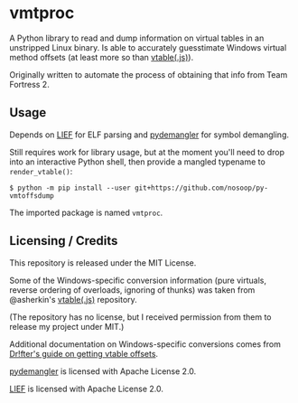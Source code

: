 # vmtproc

A Python library to read and dump information on virtual tables in an unstripped Linux binary.
Is able to accurately guesstimate Windows virtual method offsets (at least more so than
[vtable(.js)][]).

Originally written to automate the process of obtaining that info from Team Fortress 2.

## Usage

Depends on [LIEF][] for ELF parsing and [pydemangler][] for symbol demangling.

Still requires work for library usage, but at the moment you'll need to drop into an interactive
Python shell, then provide a mangled typename to `render_vtable()`:

```
$ python -m pip install --user git+https://github.com/nosoop/py-vmtoffsdump
```

The imported package is named `vmtproc`.

## Licensing / Credits

This repository is released under the MIT License.

Some of the Windows-specific conversion information (pure virtuals, reverse ordering of
overloads, ignoring of thunks) was taken from @asherkin's [vtable(.js)][] repository.

(The repository has no license, but I received permission from them to release my project under
MIT.)

Additional documentation on Windows-specific conversions comes from
[Dr!fter's guide on getting vtable offsets][].

[pydemangler][] is licensed with Apache License 2.0.

[LIEF][] is licensed with Apache License 2.0.

[vtable(.js)]: https://github.com/asherkin/vtable
[Dr!fter's guide on getting vtable offsets]: https://forums.alliedmods.net/showthread.php?t=191171
[pydemangler]: https://github.com/wbenny/pydemangler
[LIEF]: https://github.com/lief-project/LIEF
